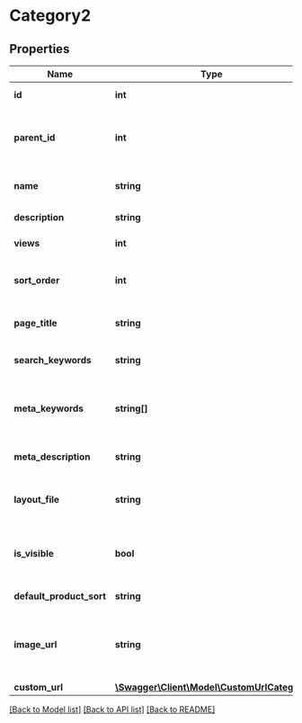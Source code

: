 # Category2

## Properties
Name | Type | Description | Notes
------------ | ------------- | ------------- | -------------
**id** | **int** | Unique ID of the *Category*. Increments sequentially. Read-Only. | [optional] 
**parent_id** | **int** | The unique numeric ID of the category&#39;s parent. This field controls where the category sits in the tree of categories that organize the catalog. Required in a POST if creating a child category. | 
**name** | **string** | The name displayed for the category. Name is unique with respect to the category&#39;s siblings. Required in a POST. | 
**description** | **string** | The product description, which can include HTML formatting. | [optional] 
**views** | **int** | Number of views the category has on the storefront. | [optional] 
**sort_order** | **int** | Priority this category will be given when included in the menu and category pages. The lower the number, the closer to the top of the results the category will be. | [optional] 
**page_title** | **string** | Custom title for the category page. If not defined, the category name will be used as the meta title. | [optional] 
**search_keywords** | **string** | A comma-separated list of keywords that can be used to locate the category when searching the store. | [optional] 
**meta_keywords** | **string[]** | Custom meta keywords for the category page. If not defined, the store&#39;s default keywords will be used. Must post as an array like: [\&quot;awesome\&quot;,\&quot;sauce\&quot;]. | [optional] 
**meta_description** | **string** | Custom meta description for the category page. If not defined, the store&#39;s default meta description will be used. | [optional] 
**layout_file** | **string** | A valid layout file. (Please refer to [this article](https://support.bigcommerce.com/articles/Public/Creating-Custom-Template-Files/) on creating category files.) This field is writable only for stores with a Blueprint theme applied. | [optional] 
**is_visible** | **bool** | Flag to determine whether the product should be displayed to customers browsing the store. If &#x60;true&#x60;, the category will be displayed. If &#x60;false&#x60;, the category will be hidden from view. | [optional] 
**default_product_sort** | **string** | Determines how the products are sorted on category page load. | [optional] 
**image_url** | **string** | Image URL used for this category on the storefront. Images can be uploaded via form file post to &#x60;/categories/{categoryId}/image&#x60;, or by providing a publicly accessible URL in this field. | [optional] 
**custom_url** | [**\Swagger\Client\Model\CustomUrlCategory**](CustomUrlCategory.md) |  | [optional] 

[[Back to Model list]](../README.md#documentation-for-models) [[Back to API list]](../README.md#documentation-for-api-endpoints) [[Back to README]](../README.md)


